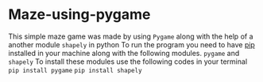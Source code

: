 # Maze-using-pygame
This simple maze game was made by using `Pygame` along with the help of a another module `shapely` in python
To run the program you need to have [pip](https://pip.pypa.io/en/stable/installing/) installed in your machine along with the following modules.
`pygame` and `shapely`
To install these modules use the following codes in your terminal
`pip install pygame`
`pip install shapely`

